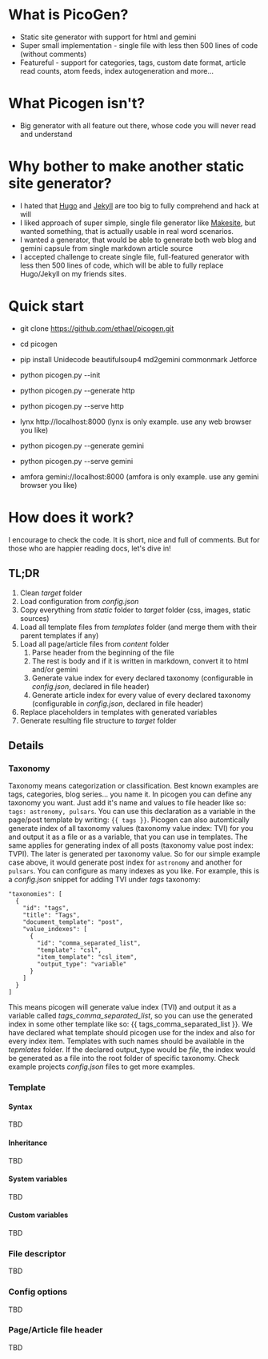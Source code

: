 # What is PicoGen?
* Static site generator with support for html and gemini
* Super small implementation - single file with less then 500 lines of code (without comments)
* Featureful - support for categories, tags, custom date format, article read counts, atom feeds, index autogeneration and more...

# What Picogen isn't?
* Big generator with all feature out there, whose code you will never read and understand

# Why bother to make another static site generator?
* I hated that [Hugo](https://github.com/gohugoio/hugo) and [Jekyll](https://github.com/jekyll/jekyll) are too big to fully comprehend and hack at will
* I liked approach of super simple, single file generator like [Makesite](https://github.com/sunainapai/makesite), but wanted something, that is actually usable in real word scenarios.
* I wanted a generator, that would be able to generate both web blog and gemini capsule from single markdown article source 
* I accepted challenge to create single file, full-featured generator with less then 500 lines of code, which will be able to fully replace Hugo/Jekyll on my friends sites.

# Quick start
* git clone https://github.com/ethael/picogen.git
* cd picogen
* pip install Unidecode beautifulsoup4 md2gemini commonmark Jetforce
* python picogen.py --init
* python picogen.py --generate http
* python picogen.py --serve http
* lynx http://localhost:8000  (lynx is only example. use any web browser you like)

* python picogen.py --generate gemini
* python picogen.py --serve gemini
* amfora gemini://localhost:8000  (amfora is only example. use any gemini browser you like)

# How does it work?
I encourage to check the code. It is short, nice and full of comments. But for those who are happier reading docs, let's dive in!
## TL;DR
1. Clean *target* folder
2. Load configuration from *config.json*
3. Copy everything from *static* folder to *target* folder (css, images, static sources)
4. Load all template files from *templates* folder (and merge them with their parent templates if any)
5. Load all page/article files from *content* folder
    1. Parse header from the beginning of the file
    2. The rest is body and if it is written in markdown, convert it to html and/or gemini
    3. Generate value index for every declared taxonomy (configurable in *config.json*, declared in file header)
    4. Generate article index for every value of every declared taxonomy (configurable in *config.json*, declared in file header)
6. Replace placeholders in templates with generated variables
7. Generate resulting file structure to *target* folder

## Details

### Taxonomy

Taxonomy means categorization or classification. Best known examples are tags, categories, blog series... you name it. In picogen you can define any taxonomy you want. Just add it's name and values to file header like so: `tags: astronomy, pulsars`. You can use this declaration as a variable in the page/post template by writing: `{{ tags }}`. Picogen can also automtically generate index of all taxonomy values (taxonomy value index: TVI) for you and output it as a file or as a variable, that you can use in templates. The same applies for generating index of all posts (taxonomy value post index: TVPI). The later is generated per taxonomy value. So for our simple example case above, it would generate post index for `astronomy` and another for `pulsars`. You can configure as many indexes as you like. For example, this is a *config.json* snippet for adding TVI under *tags* taxonomy:   

```json:
"taxonomies": [
  {
    "id": "tags", 
    "title": "Tags", 
    "document_template": "post",
    "value_indexes": [
      {
        "id": "comma_separated_list",
        "template": "csl",
        "item_template": "csl_item",
        "output_type": "variable"
      }
    ]
  }
]
```

This means picogen will generate value index (TVI) and output it as a variable called *tags_comma_separated_list*, so you can use the generated index in some other template like so: {{ tags_comma_separated_list }}. We have declared what template should picogen use for the index and also for every index item. Templates with such names should be available in the *tepmlates* folder. If the declared output_type would be *file*, the index would be generated as a file into the root folder of specific taxonomy. Check example projects *config.json* files to get more examples.

### Template
#### Syntax
TBD
#### Inheritance
TBD
#### System variables
TBD
#### Custom variables
TBD
### File descriptor
TBD
### Config options
TBD
### Page/Article file header
TBD
